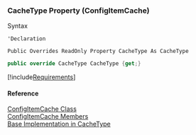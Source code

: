 ﻿### CacheType Property (ConfigItemCache)

Syntax

```vbnet
'Declaration

Public Overrides ReadOnly Property CacheType As CacheType
```

```csharp
public override CacheType CacheType {get;}
```

[!include[Requirements](../partials/requirements.md)]

#### Reference

[ConfigItemCache Class](fcSDK~FChoice.Foundation.Clarify.ConfigItemCache.md)  
[ConfigItemCache Members](fcSDK~FChoice.Foundation.Clarify.ConfigItemCache_members.md)  
[Base Implementation in CacheType](fcSDK~FChoice.Foundation.CacheBase~CacheType.md)